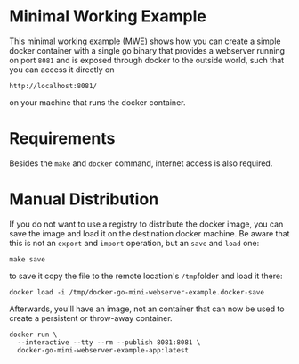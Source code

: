 # Minimal Working Example

This minimal working example (MWE) shows how you can create a simple docker
container with a single go binary that provides a webserver running on port
`8081` and is exposed through docker to the outside world, such that you can
access it directly on

    http://localhost:8081/

on your machine that runs the docker container.


# Requirements

Besides the `make` and `docker` command, internet access is also required.

# Manual Distribution

If you do not want to use a registry to distribute the docker image, you
can save the image and load it on the destination docker machine. Be aware
that this is not an `export` and `import` operation, but an `save` and `load`
one:

    make save

to save it copy the file to the remote location's `/tmp`folder and load it
there:

    docker load -i /tmp/docker-go-mini-webserver-example.docker-save

Afterwards, you'll have an image, not an container that can now be used
to create a persistent or throw-away container.

    docker run \
      --interactive --tty --rm --publish 8081:8081 \
      docker-go-mini-webserver-example-app:latest
